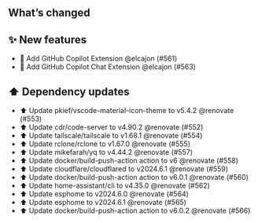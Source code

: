 ## What’s changed
## ✨ New features

- 🤖 Add GitHub Copilot Extension @elcajon (#561)
- 🤖 Add GitHub Copilot Chat Extension @elcajon (#563)

## ⬆️ Dependency updates

- ⬆️ Update pkief/vscode-material-icon-theme to v5.4.2 @renovate (#553)
- ⬆️ Update cdr/code-server to v4.90.2 @renovate (#552)
- ⬆️ Update tailscale/tailscale to v1.68.1 @renovate (#554)
- ⬆️ Update rclone/rclone to v1.67.0 @renovate (#555)
- ⬆️ Update mikefarah/yq to v4.44.2 @renovate (#557)
- ⬆️ Update docker/build-push-action action to v6 @renovate (#558)
- ⬆️ Update cloudflare/cloudflared to v2024.6.1 @renovate (#559)
- ⬆️ Update docker/build-push-action action to v6.0.1 @renovate (#560)
- ⬆️ Update home-assistant/cli to v4.35.0 @renovate (#562)
- ⬆️ Update esphome to v2024.6.0 @renovate (#564)
- ⬆️ Update esphome to v2024.6.1 @renovate (#565)
- ⬆️ Update docker/build-push-action action to v6.0.2 @renovate (#566)
